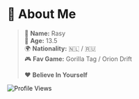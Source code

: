 # 💫 About Me
> 💬 **Name:** Rasy  
> 🎂 **Age:** 13.5  
> 🌍 **Nationality:** 🇳🇱 / 🇷🇺  
> 🎮 **Fav Game:** Gorilla Tag / Orion Drift
> 
> ❤️ **Believe In Yourself**



![Profile Views](https://komarev.com/ghpvc/?username=RasyThatGuy&color=brightgreen&style=flat&label=Profile+Views)

